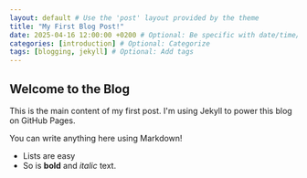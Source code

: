 ```yaml
---
layout: default # Use the 'post' layout provided by the theme
title: "My First Blog Post!"
date: 2025-04-16 12:00:00 +0200 # Optional: Be specific with date/time/timezone
categories: [introduction] # Optional: Categorize
tags: [blogging, jekyll] # Optional: Add tags
---
```


## Welcome to the Blog

This is the main content of my first post. I'm using Jekyll to power this blog on GitHub Pages.

You can write anything here using Markdown!

- Lists are easy
- So is **bold** and _italic_ text.
